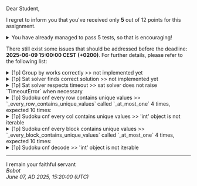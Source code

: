 Dear Student,

I regret to inform you that you've received only **5** out of 12 points for this assignment.
<details><summary>You have already managed to pass 5 tests, so that is encouraging!</summary>&emsp;☑&nbsp;[1p]&nbsp;Sudoku&nbsp;cnf&nbsp;post&nbsp;init<br>&emsp;☑&nbsp;[1p]&nbsp;Sudoku&nbsp;cnf&nbsp;at&nbsp;least&nbsp;one<br>&emsp;☑&nbsp;[1p]&nbsp;Sudoku&nbsp;cnf&nbsp;at&nbsp;most&nbsp;one<br>&emsp;☑&nbsp;[1p]&nbsp;Sudoku&nbsp;cnf&nbsp;exactly&nbsp;one<br>&emsp;☑&nbsp;[1p]&nbsp;Sudoku&nbsp;cnf&nbsp;possible&nbsp;propositions</details>

There still exist some issues that should be addressed before the deadline: **2025-06-09 15:00:00 CEST (+0200)**. For further details, please refer to the following list:

<details><summary>[1p] Group by works correctly &gt;&gt; not implemented yet</summary></details>
<details><summary>[1p] Sat solver finds correct solution &gt;&gt; not implemented yet</summary></details>
<details><summary>[1p] Sat solver respects timeout &gt;&gt; sat solver does not raise `TimeoutError` when necessary</summary></details>
<details><summary>[1p] Sudoku cnf every row contains unique values &gt;&gt; `_every_row_contains_unique_values` called `_at_most_one` 4 times, expected 10 times:</summary>&emsp;-&nbsp;puzzle:<br>-------------<br>|&nbsp;0,0&nbsp;|&nbsp;2,1&nbsp;|<br>|&nbsp;0,2&nbsp;|&nbsp;0,0&nbsp;|<br>-------------<br>|&nbsp;2,3&nbsp;|&nbsp;0,0&nbsp;|<br>|&nbsp;4,0&nbsp;|&nbsp;0,0&nbsp;|<br>-------------</details>
<details><summary>[1p] Sudoku cnf every col contains unique values &gt;&gt; &#x27;int&#x27; object is not iterable</summary></details>
<details><summary>[1p] Sudoku cnf every block contains unique values &gt;&gt; `_every_block_contains_unique_values` called `_at_most_one` 4 times, expected 10 times:</summary>&emsp;-&nbsp;puzzle:<br>-------------<br>|&nbsp;0,0&nbsp;|&nbsp;2,1&nbsp;|<br>|&nbsp;0,2&nbsp;|&nbsp;0,0&nbsp;|<br>-------------<br>|&nbsp;2,3&nbsp;|&nbsp;0,0&nbsp;|<br>|&nbsp;4,0&nbsp;|&nbsp;0,0&nbsp;|<br>-------------</details>
<details><summary>[1p] Sudoku cnf decode &gt;&gt; &#x27;int&#x27; object is not iterable</summary></details>

-----------
I remain your faithful servant\
_Bobot_\
_June 07, AD 2025, 15:20:00 (UTC)_